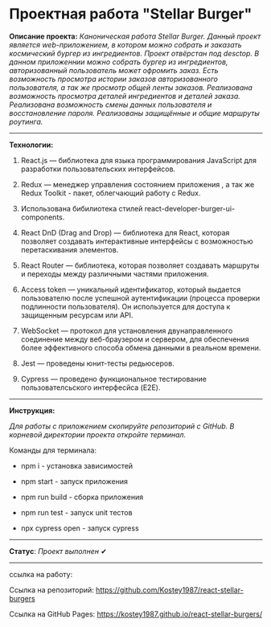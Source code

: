 #  Проектная работа "Stellar Burger"

**Описание проекта:**
_Каноническая работа Stellar Burger. Данный проект является web-приложением, в котором можно собрать и заказать космический бургер из ингредиентов. Проект отвёрстан под desctop. В данном приложеннии можно собрать бургер из ингредиентов, авторизованный пользователь может офромить заказ. Есть возможность просмотра истории заказов авторизованного пользователя, а так же просмотр общей ленты заказов. Реализована возможность просмотра деталей ингредиентов и деталей заказа. Реализована возможность смены данных пользователя и восстановление пароля. Реализованы защищённые и общие маршруты роутинга._
___

**Технологии:**

1. React.js — библиотека для языка программирования JavaScript для разработки пользовательских интерфейсов.

2. Redux — менеджер управления состоянием приложения , а так же Redux Toolkit - пакет, облегчающий работу с Redux.

3. Использована бибилиотека стилей react-developer-burger-ui-components.

4. React DnD (Drag and Drop) — библиотека для React, которая позволяет создавать интерактивные интерфейсы с возможностью перетаскивания элементов.

5. React Router — библиотека, которая позволяет создавать маршруты и переходы между различными частями приложения.

6. Access token — уникальный идентификатор, который выдается пользователю после успешной аутентификации (процесса проверки подлинности пользователя). Он используется для доступа к защищенным ресурсам или API.

7. WebSocket — протокол для установления двунаправленного соединение между веб-браузером и сервером, для обеспечения более эффективного способа обмена данными в реальном времени.

8. Jest — проведены юнит-тесты редьюсеров.

9. Cypress — проведено функциональное тестирование пользователсьского интерфесйса (E2E).
___

**Инструкция:**


_Для работы с приложением скопируйте репозиторий с GitHub. В корневой директории проекта откройте терминал._


Команды для терминала:
- npm i - установка зависимостей

- npm start - запуск приложения

- npm run build - сборка приложения

- npm run test - запуск unit тестов

- npx cypress open - запуск cypress

___

**Статус**: *Проект выполнен* &#10004;
___

ссылка на работу:

Ссылка на репозиторий: https://github.com/Kostey1987/react-stellar-burgers

Ссылка на GitHub Pages: https://kostey1987.github.io/react-stellar-burgers/

